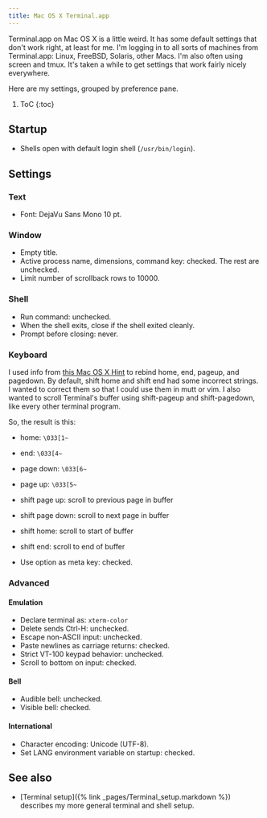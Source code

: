 ```yaml
---
title: Mac OS X Terminal.app
---
```

Terminal.app on Mac OS X is a little weird. It has some default settings that don't work right, at least for me. I'm logging in to all sorts of machines from Terminal.app: Linux, FreeBSD, Solaris, other Macs. I'm also often using screen and tmux. It's taken a while to get settings that work fairly nicely everywhere.

Here are my settings, grouped by preference pane.

1. ToC
{:toc}

## Startup

* Shells open with default login shell (`/usr/bin/login`).

## Settings

### Text

* Font: DejaVu Sans Mono 10 pt.

### Window

* Empty title.
* Active process name, dimensions, command key: checked. The rest are unchecked.
* Limit number of scrollback rows to 10000.

### Shell

* Run command: unchecked.
* When the shell exits, close if the shell exited cleanly.
* Prompt before closing: never.

### Keyboard

I used info from [this Mac OS X Hint](http://www.macosxhints.com/article.php?story=20040401033846410) to rebind home, end, pageup, and pagedown. By default, shift home and shift end had some incorrect strings. I wanted to correct them so that I could use them in mutt or vim. I also wanted to scroll Terminal's buffer using shift-pageup and shift-pagedown, like every other terminal program.

So, the result is this:

* home: `\033[1~`
* end: `\033[4~`
* page down: `\033[6~`
* page up: `\033[5~`
* shift page up: scroll to previous page in buffer
* shift page down: scroll to next page in buffer
* shift home: scroll to start of buffer
* shift end: scroll to end of buffer

* Use option as meta key: checked.

### Advanced

#### Emulation

* Declare terminal as: `xterm-color`
* Delete sends Ctrl-H: unchecked.
* Escape non-ASCII input: unchecked.
* Paste newlines as carriage returns: checked.
* Strict VT-100 keypad behavior: unchecked.
* Scroll to bottom on input: checked.

#### Bell

* Audible bell: unchecked.
* Visible bell: checked.

#### International

* Character encoding: Unicode (UTF-8).
* Set LANG environment variable on startup: checked.

## See also

* [Terminal setup]({% link _pages/Terminal_setup.markdown %}) describes my more general terminal and shell setup.
